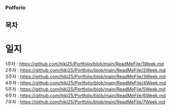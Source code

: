 ### Potforio

## 목차
 # 일지 
1주차 : https://github.com/hiki25/Portfolio/blob/main/ReadMeFile/1Week.md  
2주차 : https://github.com/hiki25/Portfolio/blob/main/ReadMeFile/2Week.md  
3주차 : https://github.com/hiki25/Portfolio/blob/main/ReadMeFile/3Week.md   
4주차 : https://github.com/hiki25/Portfolio/blob/main/ReadMeFile/4Week.md  
5주차 : https://github.com/hiki25/Portfolio/blob/main/ReadMeFile/5Week.md
6주차 : https://github.com/hiki25/Portfolio/blob/main/ReadMeFile/6Week.md
7주차 : https://github.com/hiki25/Portfolio/blob/main/ReadMeFile/7Week.md
